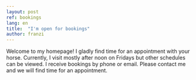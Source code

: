 ```yaml
---
layout: post
ref: bookings
lang: en
title:  "I'm open for bookings"
author: franzi
---
```

Welcome to my homepage! I gladly find time for an appointment with your horse. Currently, I visit mostly after noon on Fridays but other schedules can be viewed. I receive bookings by phone or email. Please contact me and we will find time for an appointment.
